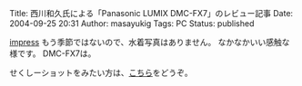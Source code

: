 Title: 西川和久氏による「Panasonic LUMIX DMC-FX7」のレビュー記事
Date: 2004-09-25 20:31
Author: masayukig
Tags: PC
Status: published

[impress](http://pc.watch.impress.co.jp/docs/2004/0924/nishikawa.htm)
もう季節ではないので、水着写真はありません。
なかなかいい感触な様です。
DMC-FX7は。

せくしーショットをみたい方は、[こちら](http://arena.nikkeibp.co.jp/game/news/20040924/109575/)をどうぞ。
